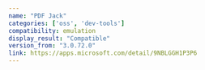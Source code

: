 ```yaml
---
name: "PDF Jack"
categories: ['oss', 'dev-tools']
compatibility: emulation
display_result: "Compatible"
version_from: "3.0.72.0"
link: https://apps.microsoft.com/detail/9NBLGGH1P3P6
---
```

